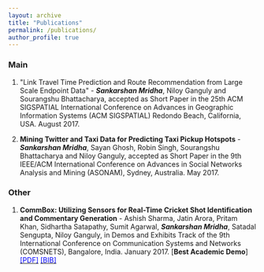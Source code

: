 ```yaml
---
layout: archive
title: "Publications"
permalink: /publications/
author_profile: true
---
```



### Main
1. \"Link Travel Time Prediction and Route Recommendation from Large Scale Endpoint Data\" - _**Sankarshan Mridha**_, Niloy Ganguly and Sourangshu Bhattacharya, accepted as Short Paper in the 25th ACM SIGSPATIAL International Conference on Advances in Geographic Information Systems (ACM SIGSPATIAL) Redondo Beach, California, USA. August 2017.

2. **Mining Twitter and Taxi Data for Predicting Taxi Pickup Hotspots** - _**Sankarshan Mridha**_, Sayan Ghosh, Robin Singh, Sourangshu Bhattacharya and Niloy Ganguly, accepted as Short Paper in the 9th IEEE/ACM International Conference on Advances in Social Networks Analysis and Mining (ASONAM), Sydney, Australia. May 2017.

### Other
1. **CommBox: Utilizing Sensors for Real-Time Cricket Shot Identification and Commentary Generation** - Ashish Sharma, Jatin Arora, Pritam Khan, Sidhartha Satapathy, Sumit Agarwal, _**Sankarshan Mridha**_, Satadal Sengupta, Niloy Ganguly, in Demos and Exhibits Track of the 9th International Conference on Communication Systems and Networks (COMSNETS), Bangalore, India. January 2017. [**Best Academic Demo**] [<span style="color:blue">[PDF]</span>](/mypapers/mridhasankar_comsnet_2017.pdf) [<span style="color:blue">[BIB]</span>](/mybibs/mridhasankar_comnset_2017.bib.txt)
